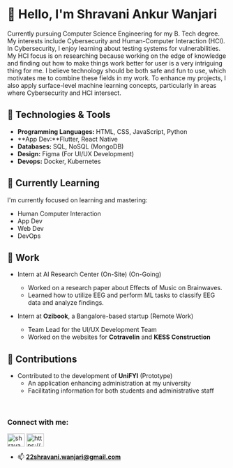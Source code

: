 # 👋 Hello, I'm Shravani Ankur Wanjari
Currently pursuing Computer Science Engineering for my B. Tech degree. My interests include Cybersecurity and Human-Computer Interaction (HCI). In Cybersecurity, I enjoy learning about testing systems for vulnerabilities. My HCI focus is on researching because working on the edge of knowledge and finding out how to make things work better for user is a very intriguing thing for me. I believe technology should be both safe and fun to use, which motivates me to combine these fields in my work. To enhance my projects, I also apply surface-level machine learning concepts, particularly in areas where Cybersecurity and HCI intersect.

## 🔧 Technologies & Tools

- **Programming Languages:** HTML, CSS, JavaScript, Python
- **App Dev:**Flutter, React Native
- **Databases:** SQL, NoSQL (MongoDB)
- **Design:** Figma (For UI/UX Development)
- **Devops:** Docker, Kubernetes

## 🌱 Currently Learning

I'm currently focused on learning and mastering:

- Human Computer Interaction
- App Dev
- Web Dev
- DevOps

## 💼 Work
- Intern at AI Research Center (On-Site) (On-Going)
  - Worked on a research paper about Effects of Music on Brainwaves.
  - Learned how to utilize EEG and perform ML tasks to classify EEG data and analyze findings.

- Intern at **Ozibook**, a Bangalore-based startup (Remote Work)
  - Team Lead for the UI/UX Development Team
  - Worked on the websites for **Cotravelin** and **KESS Construction**

## 🤝 Contributions

- Contributed to the development of **UniFYI** (Prototype)
  - An application enhancing administration at my university
  - Facilitating information for both students and administrative staff
<br>

<h3 align="left">Connect with me:</h3> 
<p align="left">
<a href="https://twitter.com/shravaniwanjari" target="blank"><img align="center" src="https://raw.githubusercontent.com/rahuldkjain/github-profile-readme-generator/master/src/images/icons/Social/twitter.svg" alt="shravaniwanjari" height="30" width="40" /></a>
<a href="https://linkedin.com/in/https://www.linkedin.com/in/shravani-wanjari-2197ba22a/" target="blank"><img align="center" src="https://raw.githubusercontent.com/rahuldkjain/github-profile-readme-generator/master/src/images/icons/Social/linked-in-alt.svg" alt="https://www.linkedin.com/in/shravani-wanjari-2197ba22a/" height="30" width="40" /></a>
</p>

- 📫 **22shravani.wanjari@gmail.com**
